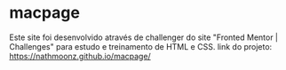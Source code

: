 # macpage
Este site foi desenvolvido através de challenger do site "Fronted Mentor  |  Challenges" para estudo e treinamento de HTML e CSS.
 link do projeto: https://nathmoonz.github.io/macpage/
